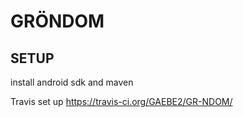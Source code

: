 ﻿# GRÖNDOM
## SETUP
install android sdk and maven

Travis set up https://travis-ci.org/GAEBE2/GR-NDOM/